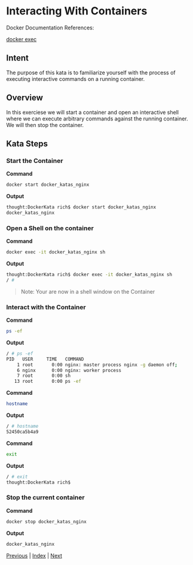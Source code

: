 # Interacting With Containers

Docker Documentation References:

[docker exec](https://docs.docker.com/engine/reference/commandline/exec/)

## Intent

The purpose of this kata is to familiarize yourself with the process of executing interactive commands on a running container.

## Overview

In this exerciese we will start a container and open an interactive shell where we can execute arbitrary commands against the running container. We will then stop the container.

## Kata Steps

### Start the Container

**Command**

```bash
docker start docker_katas_nginx
```

**Output**

```bash
thought:DockerKata rich$ docker start docker_katas_nginx
docker_katas_nginx
```

### Open a Shell on the container

**Command**

```bash
docker exec -it docker_katas_nginx sh
```

**Output**

```bash
thought:DockerKata rich$ docker exec -it docker_katas_nginx sh
/ #
```

> Note: Your are now in a shell window on the Container

### Interact with the Container

**Command**

```sh
ps -ef
```

**Output**

```sh
/ # ps -ef
PID   USER     TIME   COMMAND
    1 root       0:00 nginx: master process nginx -g daemon off;
    6 nginx      0:00 nginx: worker process
    7 root       0:00 sh
   13 root       0:00 ps -ef
```

**Command**

```sh
hostname
```

**Output**

```sh
/ # hostname
52450ca5b4a9
```

**Command**

```sh
exit
```

**Output**

```bash
/ # exit
thought:DockerKata rich$
```

### Stop the current container

**Command**

```bash
docker stop docker_katas_nginx
```

**Output**

```bash
docker_katas_nginx
```


[Previous](12_commit_changes.md) | [Index](README.md) | [Next](14_pushing_images.md)
